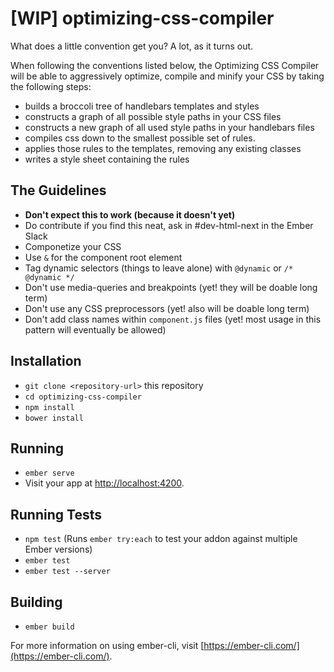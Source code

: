 # [WIP] optimizing-css-compiler

What does a little convention get you? A lot, as it turns out.

When following the conventions listed below, the Optimizing CSS Compiler
 will be able to aggressively optimize, compile and minify your CSS by
 taking the following steps:
 
- builds a broccoli tree of handlebars templates and styles
- constructs a graph of all possible style paths in your CSS files
- constructs a new graph of all used style paths in your handlebars files
- compiles css down to the smallest possible set of rules.
- applies those rules to the templates, removing any existing classes
- writes a style sheet containing the rules

## The Guidelines

- **Don't expect this to work (because it doesn't yet)**
- Do contribute if you find this neat, ask in #dev-html-next in the Ember Slack
- Componetize your CSS
- Use `&` for the component root element
- Tag dynamic selectors (things to leave alone) with `@dynamic` or `/* @dynamic */`
- Don't use media-queries and breakpoints (yet! they will be doable long term)
- Don't use any CSS preprocessors (yet! also will be doable long term)
- Don't add class names within `component.js` files (yet! most usage in this pattern will eventually be allowed)

## Installation

* `git clone <repository-url>` this repository
* `cd optimizing-css-compiler`
* `npm install`
* `bower install`

## Running

* `ember serve`
* Visit your app at [http://localhost:4200](http://localhost:4200).

## Running Tests

* `npm test` (Runs `ember try:each` to test your addon against multiple Ember versions)
* `ember test`
* `ember test --server`

## Building

* `ember build`

For more information on using ember-cli, visit [https://ember-cli.com/](https://ember-cli.com/).
